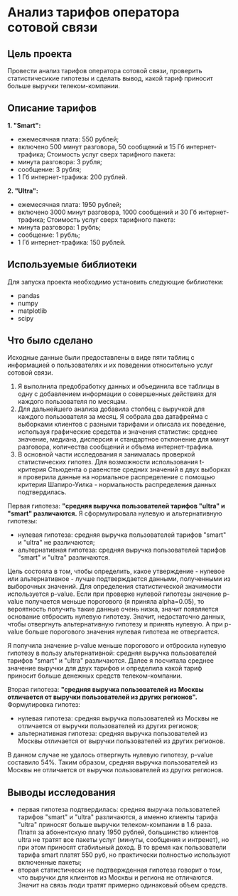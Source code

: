 # Анализ тарифов оператора сотовой связи

## Цель проекта
Провести анализ тарифов оператора сотовой связи, проверить статистичесикие гипотезы и сделать вывод, какой тариф приносит больше выручки телеком-компании.

## Описание тарифов 
**1. "Smart":**
- ежемесячная плата: 550 рублей;
- включено 500 минут разговора, 50 сообщений и 15 Гб интернет-трафика;
Стоимость услуг сверх тарифного пакета:
- минута разговора: 3 рубля;
- сообщение: 3 рубля;
- 1 Гб интернет-трафика: 200 рублей.

**2. "Ultra":**
- ежемесячная плата: 1950 рублей;
- включено 3000 минут разговора, 1000 сообщений и 30 Гб интернет-трафика;
Стоимость услуг сверх тарифного пакета:
- минута разговора: 1 рубль;
- сообщение: 1 рубль;
- 1 Гб интернет-трафика: 150 рублей.

## Используемые библиотеки
Для запуска проекта необходимо установить следующие библиотеки:
- pandas
- numpy 
- matplotlib
- scipy

## Что было сделано
Исходные данные были предоставлены в виде пяти таблиц с информацией о пользователях и их поведении относительно услуг сотовой связи.
1. Я выполнила предобработку данных и объединила все таблицы в одну с добавлением информации о совершенных действиях для каждого пользователя по месяцам. 
2. Для дальнейшего анализа добавила столбец с выручкой для каждого пользователя за месяц. Я собрала два датафрейма с выборками клиентов с разными тарифами и описала их поведение, используя графические средства и значения статистик: среднее значение, медиана, дисперсия и стандартное отклонение для минут разговора, количества сообщений и объема интернет-трафика.
3. В основной части исследования я занималась проверкой статистических гипотез. Для возможности использования t-критерия Стьюдента о равенстве средних значений в двух выборках я проверила данные на нормальное распределение с помощью критерия Шапиро-Уилка - нормальность распределения данных подтвердилась.

Первая гипотеза:
**"средняя выручка пользователей тарифов "ultra" и "smart" различаются.**
Я сформулировала нулевую и альтернативную гипотезы:
- нулевая гипотеза: средняя выручка пользователей тарифов "smart" и "ultra" не различаются;
- альтернативная гипотеза: средняя выручка пользователей тарифов "smart" и "ultra" различаются.

Цель состояла в том, чтобы определить, какое утверждение - нулевое или альтернативное - лучше подтверждается данными, полученными из выборочных значений. Для определения статистической значимости используется p-value. Если при проверке нулевой гипотезы значение p-value получается меньше порогового (я приняла alpha=0.05), то вероятность получить такие данные очень низка, значит появляется основание отбросить нулевую гипотезу. Значит, недостаточно данных, чтобы отвергнуть альтернативную гипотезу и принять нулевую. А при p-value больше порогового значения нулевая гипотеза не отвергается.

Я получила значение p-value меньше порогового и отбросила нулевую гипотезу в пользу альтернативной: средняя выручка пользователей тарифов "smart" и "ultra" различаются.
Далее я посчитала среднее значение выручки для двух тарифов и определила какой тариф приносит больше денежных средств телеком-компании.

Вторая гипотеза:
**"средняя выручка пользователей из Москвы отличается от выручки пользователей из других регионов".**
Формулировка гипотез:
- нулевая гипотеза: средняя выручка пользователей из Москвы не отличается от выручки пользователей из других регионов;
- альтернативная гипотеза: средняя выручка пользователей из Москвы отличается от выручки пользователей из других регионов.

В данном случае не удалось отвергнуть нулевую гипотезу, p-value составило 54%. Таким образом, средняя выручка пользователей из Москвы не отличается от выручки пользователей из других регионов.

## Выводы исследования
- первая гипотеза подтвердилась: средняя выручка пользователей тарифов "smart" и "ultra" различаются, а именно клиенты тарифа "ultra" приносят больше выручки телеком-компании в 1.6 раза. Платя за абонентскую плату 1950 рублей, большинство клиентов ultra не тратят все пакеты услуг (минуты, сообщения и интренет), но при этом приносят стабильный доход. В то время как пользователи тарифа smart платят 550 руб, но практически полностью используют включенные пакеты;
- вторая статистически не подтвержденная гипотеза говорит о том, что выручки для клиентов из Москвы и региона не отличаются. Значит на связь люди тратят примерно одинаковый объем средств.
